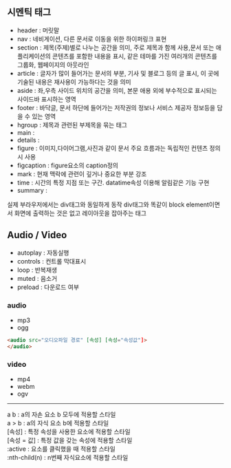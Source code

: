 ## 시멘틱 태그  
- header : 머릿말  
- nav : 네비게이션, 다른 문서로 이동을 위한 하이퍼링크 표현  
- section : 제목(주제)별로 나누는 공간을 의미, 주로 제목과 함께 사용,문서 또는 애플리케이션의 콘텐츠를 포함한 내용을 표시, 같은 테마를 가진 여러개의 콘텐츠를 그룹화, 웹페이지의 아웃라인  
- article : 글자가 많이 들어가는 문서의 부분, 기사 및 블로그 등의 글 표시, 이 곳에 기술된 내용은 재사용이 가능하다는 것을 의미
- aside : 좌,우측 사이드 위치의 공간을 의미, 본문 애용 외에 부수적으로 표시되는 사이드바 표시하는 영역
- footer : 바닥글, 문서 하단에 들어가는 저작권의 정보나 서비스 제공자 정보등을 담을 수 있는 영역
- hgroup : 제목과 관련된 부제목을 묶는 태그
- main :
- details :
- figure : 이미지,다이어그램,사진과 같이 문서 주요 흐름과는 독립적인 컨텐츠 정의 시 사용
- figcaption : figure요소의 caption정의
- mark : 현재 맥락에 관련이 깊거나 중요한 부분 강조
- time : 시간의 특정 지점 또는 구간. datatime속성 이용해 알림같은 기능 구현
- summary :  

실제 부라우저에서는 div태그와 동일하게 동작
div태그와 똑같이 block element이면서 화면에 출력하는 것은 없고 레이아웃을 잡아주는 태그  

## Audio / Video  
- autoplay : 자동실행
- controls : 컨트롤 막대표시
- loop : 반복재생
- muted : 음소거
- preload : 다운로드 여부
### audio  
- mp3  
- ogg  
```html
<audio src="오디오파일 경로" [속성] [속성="속성값"]>
</audio>
```
### video  
- mp4  
- webm  
- ogv  
___

a b : a의 자손 요소 b 모두에 적용할 스타일  
a > b : a의 자식 요소 b에 적용할 스타일  
[속성] : 특정 속성을 사용한 요소에 적용할 스타일  
[속성 = 값] : 특정 값을 갖는 속성에 적용할 스타일  
:active : 요소를 클릭했을 때 적용할 스타일  
:nth-child(n) : n번째 자식요소에 적용할 스타일  